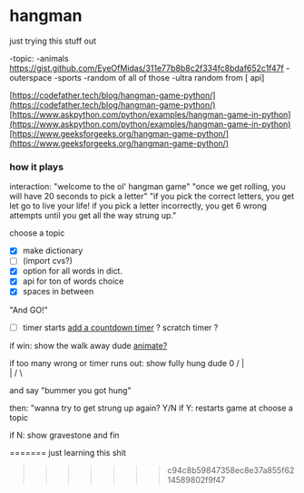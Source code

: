 # hangman

just trying this stuff out

-topic:
	-animals https://gist.github.com/EyeOfMidas/311e77b8b8c2f334fc8bdaf652c1f47f
	-outerspace
	-sports
	-random of all of those 
	-ultra random from [ api]

[https://codefather.tech/blog/hangman-game-python/](https://codefather.tech/blog/hangman-game-python/)[https://www.askpython.com/python/examples/hangman-game-in-python](https://www.askpython.com/python/examples/hangman-game-in-python)[https://www.geeksforgeeks.org/hangman-game-python/](https://www.geeksforgeeks.org/hangman-game-python/)



### how it plays
interaction:
"welcome to the ol' hangman game"
"once we get rolling, you will have 20 seconds to pick a letter"
"if you pick the correct letters, you get let go to live your life!
if you pick a letter incorrectly, you get 6 wrong attempts until you get all the way strung up."

choose a topic
- [x] make dictionary
- [ ] (import cvs?)
- [x] option for all words in dict.
- [x] api for ton of words choice
- [x] spaces in between 

"And GO!"
- [ ] timer starts [add a countdown timer](https://www.geeksforgeeks.org/how-to-create-a-countdown-timer-using-python/)
  ? scratch timer ?

if win:
show the walk away dude [animate?](https://codereview.stackexchange.com/questions/21462/python-terminal-animation)

if too many wrong or timer runs out:
show fully hung dude 
  0
/ | \
  |
/  \

and say "bummer you got hung" 

then: 
"wanna try to get strung up again? Y/N
if Y:
restarts game at choose a topic

if N:
show gravestone and fin



=======
just learning this shit
>>>>>>> c94c8b59847358ec8e37a855f6214589802f9f47
